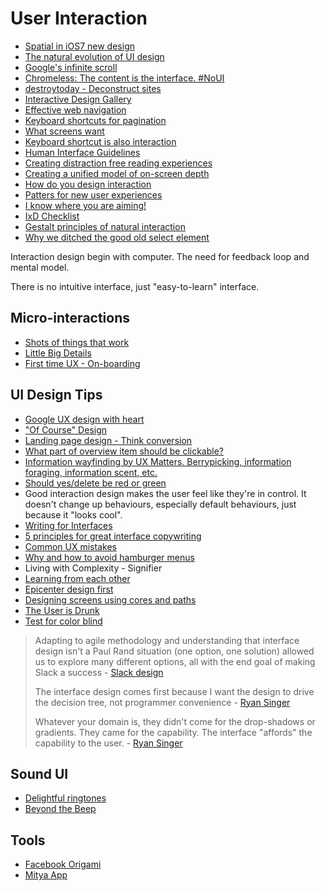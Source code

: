 # User Interaction

* [Spatial in iOS7 new design](http://www.quora.com/iOS-7/Is-the-new-Apple-iOS-7-look-an-improvement)
* [The natural evolution of UI design](https://medium.com/philosophy-logic/fe76f0355c75)
* [Google's infinite scroll](http://googlewebmastercentral.blogspot.sg/2014/02/infinite-scroll-search-friendly.html)
* [Chromeless: The content is the interface. #NoUI](http://designmind.frogdesign.com/blog/chromeless-the-content-is-the-interface.html)
* [destroytoday - Deconstruct sites](http://destroytoday.com/)
* [Interactive Design Gallery](http://interactive-design.co.il/)
* [Effective web navigation](http://www.uxbooth.com/articles/effective-presentation-of-a-websites-navigation/)
* [Keyboard shortcuts for pagination](http://osvaldas.info/keyboard-shortcuts-for-pagination)
* [What screens want](http://frankchimero.com/talks/what-screens-want/transcript/)
* [Keyboard shortcut is also interaction](http://spaceandtim.es/posts/the-invisible-interface)
* [Human Interface Guidelines](http://humaninterfaceguidelines.tumblr.com/)
* [Creating distraction free reading experiences](http://azumbrunnen.me/blog/creating-distraction-free-reading-experiences/)
* [Creating a unified model of on-screen depth](https://medium.com/@danerossenrode/a-unified-model-of-on-screen-depth-ae96561b6094)
* [How do you design interaction](http://www.smashingmagazine.com/2014/07/21/how-do-you-design-interaction/)
* [Patters for new user experiences](http://www.kryshiggins.com/patterns-for-new-user-experiences/)
* [I know where you are aiming!](https://medium.com/@cihadturhan/a-ux-idea-i-know-where-you-are-aiming-3e00d152afb2)
* [IxD Checklist](http://ixdchecklist.com/)
* [Gestalt principles of natural interaction](http://robots.thoughtbot.com/gestalt-principles)
* [Why we ditched the good old select element](https://medium.com/@mibosc/responsive-design-why-and-how-we-ditched-the-good-old-select-element-bc190d62eff5)

Interaction design begin with computer. The need for feedback loop and mental model.

There is no intuitive interface, just "easy-to-learn" interface.

## Micro-interactions

* [Shots of things that work](http://thegodfounder.com/)
* [Little Big Details](http://littlebigdetails.com/)
* [First time UX - On-boarding](http://firsttimeux.tumblr.com/)

## UI Design Tips

* [Google UX design with heart](https://medium.com/ux-user-interface/c2b56d467913)
* ["Of Course" Design](https://medium.com/what-i-learned-building/ed6d5298ae0e)
* [Landing page design - Think conversion](http://webdesign.tutsplus.com/articles/how-to-become-a-conversion-centered-designer--cms-19664)
* [What part of overview item should be clickable?](http://ux.stackexchange.com/questions/53309/what-part-of-overview-item-should-be-clickable)
* [Information wayfinding by UX Matters. Berrypicking, information foraging, information scent, etc.](http://www.uxmatters.com/mt/archives/2014/03/information-wayfinding-part-3-designing-for-wayfinding-1.php)
* [Should yes/delete be red or green ](http://ux.stackexchange.com/questions/49991/should-yes-delete-it-be-red-or-green/)
* Good interaction design makes the user feel like they're in control. It doesn't change up behaviours, especially default behaviours, just because it "looks cool".
* [Writing for Interfaces](http://www.subtraction.com/2014/05/09/writing-for-interfaces/)
* [5 principles for great interface copywriting](http://www.gv.com/lib/5-principles-for-great-interface-copywriting)
* [Common UX mistakes](http://common-ux-mistakes.tumblr.com/)
* [Why and how to avoid hamburger menus](http://lmjabreu.com/post/why-and-how-to-avoid-hamburger-menus/)
* Living with Complexity - Signifier
* [Learning from each other](http://uxmag.com/articles/learning-from-each-other)
* [Epicenter design first](http://jordankoschei.com/interface-design-non-interface-designers/)
* [Designing screens using cores and paths](http://boxesandarrows.com/designing-screens-using-cores-and-paths/)
* [The User is Drunk](https://www.youtube.com/watch?v=r2CbbBLVaPk)
* [Test for color blind](http://blog.venn.lc/designing-for-the-color-blind/)

> Adapting to agile methodology and understanding that interface design isn't a Paul Rand situation (one option, one solution) allowed us to explore many different options, all with the end goal of making Slack a success - [Slack design](http://metalabdesign.com/projects/slack/)
>
> The interface design comes first because I want the design to drive the decision tree, not programmer convenience - [Ryan Singer](http://feltpresence.com/articles/16-managing-product-development-by-integrating-around-concerns)
>
> Whatever your domain is, they didn't come for the drop-shadows or gradients. They came for the capability. The interface "affords" the capability to the user. - [Ryan Singer](http://feltpresence.com/articles/18-ui-and-capability)

## Sound UI

* [Delightful ringtones](http://unton.es/)
* [Beyond the Beep](http://beyondthebeep.tumblr.com/)

## Tools

* [Facebook Origami](http://facebook.github.io/origami/)
* [Mitya App](http://www.mitya-app.com/)